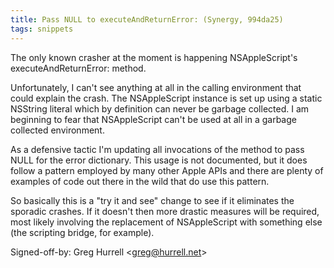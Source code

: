 ```yaml
---
title: Pass NULL to executeAndReturnError: (Synergy, 994da25)
tags: snippets
---
```


The only known crasher at the moment is happening NSAppleScript's executeAndReturnError: method.

Unfortunately, I can't see anything at all in the calling environment that could explain the crash. The NSAppleScript instance is set up using a static NSString literal which by definition can never be garbage collected. I am beginning to fear that NSAppleScript can't be used at all in a garbage collected environment.

As a defensive tactic I'm updating all invocations of the method to pass NULL for the error dictionary. This usage is not documented, but it does follow a pattern employed by many other Apple APIs and there are plenty of examples of code out there in the wild that do use this pattern.

So basically this is a "try it and see" change to see if it eliminates the sporadic crashes. If it doesn't then more drastic measures will be required, most likely involving the replacement of NSAppleScript with something else (the scripting bridge, for example).

Signed-off-by: Greg Hurrell &lt;greg@hurrell.net&gt;
